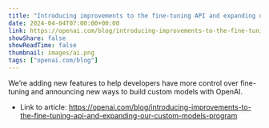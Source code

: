 ```yaml
---
title: "Introducing improvements to the fine-tuning API and expanding our custom models program"
date: 2024-04-04T07:00:00+00:00
link: https://openai.com/blog/introducing-improvements-to-the-fine-tuning-api-and-expanding-our-custom-models-program
showShare: false
showReadTime: false
thumbnail: images/ai.png
tags: ["openai.com/blog"]
---
```

We’re adding new features to help developers have more control over fine-tuning and announcing new ways to build custom models with OpenAI.

- Link to article: https://openai.com/blog/introducing-improvements-to-the-fine-tuning-api-and-expanding-our-custom-models-program